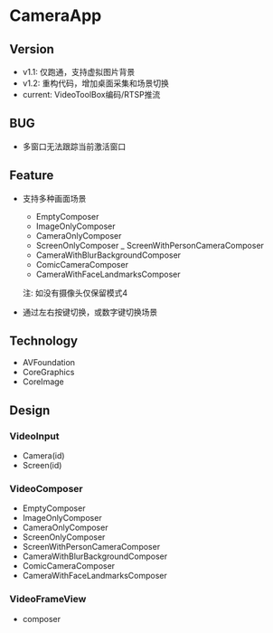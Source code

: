 # CameraApp

## Version

- v1.1: 仅跑通，支持虚拟图片背景
- v1.2: 重构代码，增加桌面采集和场景切换
- current: VideoToolBox编码/RTSP推流

## BUG
- 多窗口无法跟踪当前激活窗口

## Feature

- 支持多种画面场景
  - EmptyComposer
  - ImageOnlyComposer
  - CameraOnlyComposer
  - ScreenOnlyComposer
  _ ScreenWithPersonCameraComposer
  - CameraWithBlurBackgroundComposer
  - ComicCameraComposer
  - CameraWithFaceLandmarksComposer
  
  注: 如没有摄像头仅保留模式4
  
- 通过左右按键切换，或数字键切换场景

## Technology 

- AVFoundation
- CoreGraphics
- CoreImage

## Design

### VideoInput
- Camera(id)
- Screen(id)

### VideoComposer
- EmptyComposer
- ImageOnlyComposer
- CameraOnlyComposer
- ScreenOnlyComposer
- ScreenWithPersonCameraComposer
- CameraWithBlurBackgroundComposer
- ComicCameraComposer
- CameraWithFaceLandmarksComposer

### VideoFrameView
+ composer
